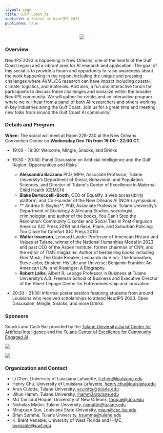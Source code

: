 ```yaml
---
layout: page
title: Gulf Coast AI
subtitle: A Social at NeurIPS 2023
published: true
---
```

<p style="text-align:center;"><img src="{{ 'img/logo.jpg' | relative_url }}"/></p>

### Overview

NeurIPS 2023 is happening in New Orleans, one of the hearts of the Gulf Coast region and a vibrant area for AI research and application. The goal of this social is to provide a forum and opportunity to raise awareness about the work happening in the region, including the unique and pressing challenges where AI/ML/DS research can have impact including coastal, climate, logistics, and materials. And also, a fun and interactive forum for participants to discuss these challenges and socialize within the broader NeurIPS community. We will gather for drinks and an interactive program where we will hear from a panel of both AI researchers and others working in key industries along the Gulf Coast. Join us for a great time and meeting new folks from around the Gulf Coast AI community!

### Details and Program

**When:** The social will meet at Room 228-230 at the New Orleans Convention Center on **Wednesday Dec 7th from 19:00 - 22:00 CT.**

* 19:00 - 19:30: Welcome, Mingle, Snacks, and Drinks
* 19:30 - 20:30: Panel Discussion on Artificial Intelligence and the Gulf Region: Opportunities and Risks
  * **Alessandra Bazzano** PhD, MPH, Associate Professor, Tulane University’s Department of Social, Behavioral, and Population Sciences, and Director of Tulane's Center of Excellence in Maternal Child Health (CEMCH)
  * **Blake Bertuccelli-Booth**, CEO of Equalify, a web accessibility platform, and Co-Founder of the New Orleans AI (NOAI) symposium.
  * ** Andrea S. Boyles**, PhD, Associate Professor, Tulane University’s Department of Sociology & Africana Studies, sociologist, criminologist, and author of the books, You Can’t Stop the Revolution: Community Disorder and Social Ties in Post-Ferguson America (UC Press 2019) and Race, Place, and Suburban Policing: Too Close for Comfort (UC Press 2015).
  * **Walter Issacson**, Leonard Lauder Professor of American History and Values at Tulane, winner of the National Humanities Medal in 2023 and past CEO of the Aspen Institute, former chairman of CNN, and the editor of TIME magazine. Author of bestselling books including Elon Musk; The Code Breaker; Leonardo da Vinci; The Innovators; Steve Jobs; Einstein: His Life and Universe; Benjamin Franklin: An American Life; and Kissinger: A Biography.
  * **Robert Lalka**, Albert R. Lepage Professor in Business at Tulane University’s A.B. Freeman School of Business and Executive Director of the Albert Lepage Center for Entrepreneurship and Innovation

* 20:30 - 21:30: Informal poster session featuring students from around Louisiana who received scholarships to attend NeurIPS 2023. Open Discussion, Mingle, Snacks, and more Drinks

### Sponsors

Snacks and Cash Bar provided by the [Tulane University Jurist Center for Artificial Intelligence](https://sse.tulane.edu/cs/jurist) and the [Tulane Center of Excellence for Community Engaged AI](https://sse.tulane.edu/cs/ceai)

<a href="https://sse.tulane.edu/cs/jurist"><img src="{{ 'img/jurist.png' | relative_url }}"/></a>

<a href="https://sse.tulane.edu/cs/ceai"><img src="{{ 'img/jurist.png' | relative_url }}"/></a>


### Organization and Contact

* Li Chen, University of Louisiana Lafayette, <li.chen@louisiana.edu>
* Henry Chu, University of Louisiana Lafayette, <henry.chu@louisiana.edu>
* Aron Culotta, Tulane University, <aculotta@tulane.edu>
* Jihun Hamm, Tulane University, <jhamm3@tulane.edu>
* Md Tamjidul Hoque, University of New Orleans, <thoque@uno.edu>
* Nicholas Mattei, Tulane University, <nsmattei@tulane.edu>
* Mingxuan Sun, Louisiana State University, <msun@csc.lsu.edu>
* Brian Summa, Tulane University, <bsumma@tulane.edu>
* K. Brent Venable, University of West Florida and IHMC, <bvenable@uwf.edu>
